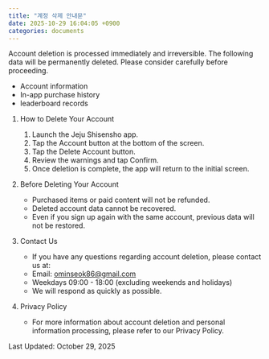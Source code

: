 ```yaml
---
title: "계정 삭제 안내문"
date: 2025-10-29 16:04:05 +0900
categories: documents
---
```

Account deletion is processed immediately and irreversible. The following data will be permanently deleted. Please consider carefully before proceeding.
- Account information
- In-app purchase history
- leaderboard records</color>

1. How to Delete Your Account
    1. Launch the Jeju Shisensho app.
    2. Tap the Account button at the bottom of the screen.
    3. Tap the Delete Account button.
    4. Review the warnings and tap Confirm.
    5. Once deletion is complete, the app will return to the initial screen.

2. Before Deleting Your Account
    - Purchased items or paid content will not be refunded.
    - Deleted account data cannot be recovered.
    - Even if you sign up again with the same account, previous data will not be restored.

3. Contact Us
    - If you have any questions regarding account deletion, please contact us at:
    - Email: ominseok86@gmail.com
    - Weekdays 09:00 - 18:00 (excluding weekends and holidays)
    - We will respond as quickly as possible.

4. Privacy Policy
    - For more information about account deletion and personal information processing, please refer to our Privacy Policy.

Last Updated: October 29, 2025